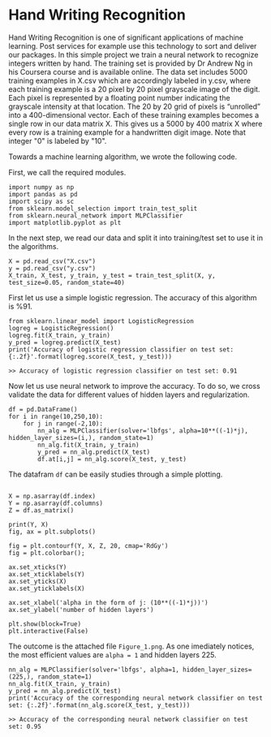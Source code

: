 # Hand Writing Recognition
Hand Writing Recognition is one of significant applications of machine learning. Post services for example use this technology to sort and deliver our packages. In this simple project we train a neural network to recognize integers written by hand. The training set is provided by Dr Andrew Ng in his Coursera course and is available online. The data set includes 5000 training examples in X.csv which are accordingly labeled in y.csv, where each training example is a 20 pixel by 20 pixel grayscale image of the digit. Each pixel is represented by a floating point number indicating the grayscale intensity at that location. The 20 by 20 grid of pixels is “unrolled” into a 400-dimensional vector. Each of these training examples becomes a single row in our data matrix X. This gives us a 5000 by 400 matrix X where every row is a training example for a handwritten digit image. Note that integer "0" is labeled by "10". 

Towards a machine learning algorithm, we wrote the following code. 

First, we call the required modules. 
```
import numpy as np
import pandas as pd
import scipy as sc
from sklearn.model_selection import train_test_split
from sklearn.neural_network import MLPClassifier
import matplotlib.pyplot as plt
```

In the next step, we read our data and split it into training/test set to use it in the algorithms. 

```
X = pd.read_csv("X.csv")
y = pd.read_csv("y.csv")
X_train, X_test, y_train, y_test = train_test_split(X, y, test_size=0.05, random_state=40)
```

First let us use a simple logistic regression. The accuracy of this algorithm is %91. 

```
from sklearn.linear_model import LogisticRegression
logreg = LogisticRegression()
logreg.fit(X_train, y_train)
y_pred = logreg.predict(X_test)
print('Accuracy of logistic regression classifier on test set: {:.2f}'.format(logreg.score(X_test, y_test)))

>> Accuracy of logistic regression classifier on test set: 0.91
```
Now let us use neural network to improve the accuracy. To do so, we cross validate the data for different values of hidden layers and regularization.
```
df = pd.DataFrame()
for i in range(10,250,10):
    for j in range(-2,10):
        nn_alg = MLPClassifier(solver='lbfgs', alpha=10**((-1)*j), hidden_layer_sizes=(i,), random_state=1)
        nn_alg.fit(X_train, y_train)
        y_pred = nn_alg.predict(X_test)
        df.at[i,j] = nn_alg.score(X_test, y_test)
```
The datafram ```df``` can be easily studies through a simple plotting. 
```

X = np.asarray(df.index)
Y = np.asarray(df.columns)
Z = df.as_matrix()

print(Y, X)
fig, ax = plt.subplots()

fig = plt.contourf(Y, X, Z, 20, cmap='RdGy')
fig = plt.colorbar();

ax.set_xticks(Y)
ax.set_xticklabels(Y)
ax.set_yticks(X)
ax.set_yticklabels(X)

ax.set_xlabel('alpha in the form of j: (10**((-1)*j))')
ax.set_ylabel('number of hidden layers')

plt.show(block=True)
plt.interactive(False)
```
The outcome is the attached file `Figure_1.png`. As one imediately notices, the most efficient values are `alpha = 1` and hidden layers 225. 
```
nn_alg = MLPClassifier(solver='lbfgs', alpha=1, hidden_layer_sizes=(225,), random_state=1)
nn_alg.fit(X_train, y_train)
y_pred = nn_alg.predict(X_test)
print('Accuracy of the corresponding neural network classifier on test set: {:.2f}'.format(nn_alg.score(X_test, y_test)))

>> Accuracy of the corresponding neural network classifier on test set: 0.95
```

